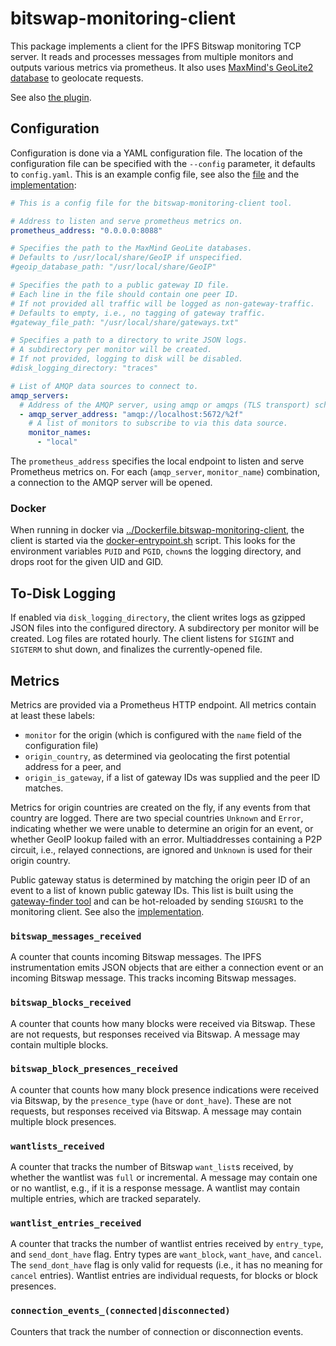 # bitswap-monitoring-client

This package implements a client for the IPFS Bitswap monitoring TCP server.
It reads and processes messages from multiple monitors and outputs various metrics via prometheus.
It also uses [MaxMind's GeoLite2 database](https://dev.maxmind.com/geoip/geolite2-free-geolocation-data) to geolocate requests.

See also [the plugin](https://github.com/trudi-group/ipfs-metric-exporter).

## Configuration

Configuration is done via a YAML configuration file.
The location of the configuration file can be specified with the `--config` parameter, it defaults to `config.yaml`.
This is an example config file, see also the [file](./config.yaml) and the [implementation](./src/config.rs):

```yaml
# This is a config file for the bitswap-monitoring-client tool.

# Address to listen and serve prometheus metrics on.
prometheus_address: "0.0.0.0:8088"

# Specifies the path to the MaxMind GeoLite databases.
# Defaults to /usr/local/share/GeoIP if unspecified.
#geoip_database_path: "/usr/local/share/GeoIP"

# Specifies the path to a public gateway ID file.
# Each line in the file should contain one peer ID.
# If not provided all traffic will be logged as non-gateway-traffic.
# Defaults to empty, i.e., no tagging of gateway traffic.
#gateway_file_path: "/usr/local/share/gateways.txt"

# Specifies a path to a directory to write JSON logs.
# A subdirectory per monitor will be created.
# If not provided, logging to disk will be disabled.
#disk_logging_directory: "traces"

# List of AMQP data sources to connect to.
amqp_servers:
  # Address of the AMQP server, using amqp or amqps (TLS transport) scheme.
  - amqp_server_address: "amqp://localhost:5672/%2f"
    # A list of monitors to subscribe to via this data source.
    monitor_names:
      - "local"
```

The `prometheus_address` specifies the local endpoint to listen and serve Prometheus metrics on.
For each (`amqp_server`, `monitor_name`) combination, a connection to the AMQP server will be opened.

### Docker

When running in docker via [../Dockerfile.bitswap-monitoring-client](../Dockerfile.bitswap-monitoring-client),
the client is started via the [docker-entrypoint.sh](docker-entrypoint.sh) script.
This looks for the environment variables `PUID` and `PGID`, `chown`s the logging directory, and drops root for the
given UID and GID.

## To-Disk Logging

If enabled via `disk_logging_directory`, the client writes logs as gzipped JSON files into the configured directory.
A subdirectory per monitor will be created.
Log files are rotated hourly.
The client listens for `SIGINT` and `SIGTERM` to shut down, and finalizes the currently-opened file.

## Metrics

Metrics are provided via a Prometheus HTTP endpoint.
All metrics contain at least these labels:
- `monitor` for the origin (which is configured with the `name` field of the configuration file)
- `origin_country`, as determined via geolocating the first potential address for a peer, and
- `origin_is_gateway`, if a list of gateway IDs was supplied and the peer ID matches.

Metrics for origin countries are created on the fly, if any events from that country are logged.
There are two special countries `Unknown` and `Error`, indicating whether we were unable to determine an origin for an event, or whether GeoIP lookup failed with an error.
Multiaddresses containing a P2P circuit, i.e., relayed connections, are ignored and `Unknown` is used for their origin country.

Public gateway status is determined by matching the origin peer ID of an event to a list of known public gateway IDs.
This list is built using the [gateway-finder tool](../ipfs-gateway-finder) and can be hot-reloaded by sending `SIGUSR1` to the monitoring client.
See also the [implementation](./src/prom.rs).

### `bitswap_messages_received`

A counter that counts incoming Bitswap messages.
The IPFS instrumentation emits JSON objects that are either a connection event or an incoming Bitswap message.
This tracks incoming Bitswap messages.

### `bitswap_blocks_received`

A counter that counts how many blocks were received via Bitswap.
These are not requests, but responses received via Bitswap.
A message may contain multiple blocks.

### `bitswap_block_presences_received`

A counter that counts how many block presence indications were received via Bitswap, by the `presence_type` (`have` or `dont_have`).
These are not requests, but responses received via Bitswap.
A message may contain multiple block presences.

### `wantlists_received`

A counter that tracks the number of Bitswap `want_list`s received, by whether the wantlist was `full` or incremental.
A message may contain one or no wantlist, e.g., if it is a response message.
A wantlist may contain multiple entries, which are tracked separately.

### `wantlist_entries_received`

A counter that tracks the number of wantlist entries received by `entry_type`, and `send_dont_have` flag.
Entry types are `want_block`, `want_have`, and `cancel`.
The `send_dont_have` flag is only valid for requests (i.e., it has no meaning for `cancel` entries).
Wantlist entries are individual requests, for blocks or block presences.

### `connection_events_(connected|disconnected)`

Counters that track the number of connection or disconnection events.
